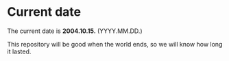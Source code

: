 # Current date

The current date is **2004.10.15.** (YYYY.MM.DD.)

This repository will be good when the world ends, so we will know how long it lasted.